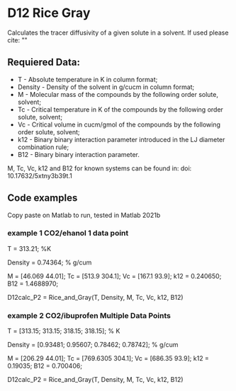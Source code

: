 # D12 Rice Gray

Calculates the tracer diffusivity of a given solute in a solvent. If used please cite: ""

## Requiered Data:

* T - Absolute temperature in K in column format;
* Density - Density of the solvent in g/cucm  in column format;
* M - Molecular mass of the compounds by the following order solute, solvent;
* Tc - Critical temperature in K of the compounds by the following order solute, solvent;
* Vc - Critical volume in cucm/gmol of the compounds by the following order solute, solvent;
* k12 - Binary binary interaction parameter introduced in the LJ diameter combination rule;
* B12 - Binary binary interaction parameter.

M, Tc, Vc, k12 and B12 for known systems can be found in: doi: 10.17632/5xtny3b39t.1

## Code examples

Copy paste on Matlab to run, tested in Matlab 2021b

### example 1 CO2/ehanol 1 data point

T = 313.21; %K

Density = 0.74364; % g/cum

M = [46.069 44.01];
Tc = [513.9 304.1];
Vc = [167.1 93.9];
k12 = 0.240650;
B12 = 1.4688970;

D12calc_P2 = Rice_and_Gray(T, Density, M, Tc, Vc, k12, B12)



### example 2 CO2/ibuprofen Multiple Data Points

T = [313.15; 313.15; 318.15; 318.15]; % K

Density = [0.93481; 0.95607; 0.78462; 0.78742]; % g/cum

M = [206.29 44.01];
Tc = [769.6305 304.1];
Vc = [686.35 93.9];
k12 = 0.19035;
B12 = 0.700406;

D12calc_P2 = Rice_and_Gray(T, Density, M, Tc, Vc, k12, B12)
